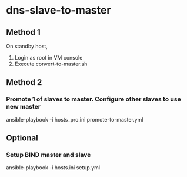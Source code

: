 # dns-slave-to-master

## Method 1
On standby host,
1. Login as root in VM console
2. Execute convert-to-master.sh


## Method 2
### Promote 1 of slaves to master. Configure other slaves to use new master
ansible-playbook -i hosts_pro.ini promote-to-master.yml

## Optional
### Setup BIND master and slave
ansible-playbook -i hosts.ini setup.yml